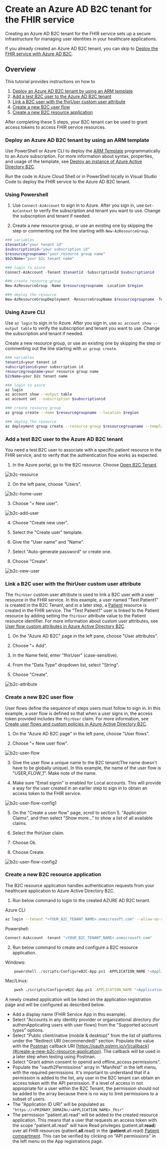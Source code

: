 # Create an Azure AD B2C tenant for the FHIR service

Creating an Azure AD B2C tenant for the FHIR service sets up a secure infrastructure for managing user identities in your healthcare applications.

If you already created an Azure AD B2C tenant, you can skip to [Deploy the FHIR service with Azure AD B2C](/deploy-fhir-service.md).

## Overview

This tutorial provides instructions on how to

1. [Deploy an Azure AD B2C tenant by using an ARM template](#deploy-an-azure-ad-b2c-tenant-by-using-an-arm-template)
1. [Add a test B2C user to the Azure AD B2C tenant](#add-a-test-b2c-user-to-the-azure-ad-b2c-tenant)
1. [Link a B2C user with the fhirUser custom user attribute](#link-a-b2c-user-with-the-fhiruser-custom-user-attribute)
1. [Create a new B2C user flow](#create-a-new-b2c-user-flow)
1. [Create a new B2C resource application](#create-a-new-b2c-resource-application)

After completing these 5 steps, your B2C tenant can be used to grant access tokens to access FHIR service resources.

### Deploy an Azure AD B2C tenant by using an ARM template

Use PowerShell or Azure CLI to deploy the [ARM Template](templates/b2c-arm-template.json) programmatically to an Azure subscription. For more information about syntax, properties, and usage of the template, see [Deploy an instance of Azure Active Directory B2C](https://learn.microsoft.com/en-us/azure/templates/microsoft.azureactivedirectory/b2cdirectories?pivots=deployment-language-arm-template).

Run the code in Azure Cloud Shell or in PowerShell locally in Visual Studio Code to deploy the FHIR service to the Azure AD B2C tenant.

### Using Powershell

1. Use `Connect-AzAccount` to sign in to Azure. After you sign in, use `Get-AzContext` to verify the subscription and tenant you want to use. Change the subscription and tenant if needed.

2. Create a new resource group, or use an existing one by skipping the step or commenting out the line starting with `New-AzResourceGroup`.

```Powershell
### variables
$tenantid="your tenant id"
$subscriptionid="your subscription id"
$resourcegroupname="your resource group name"
$b2cName="your b2c tenant name"

### login to azure
Connect-AzAccount -Tenant $tenantid -SubscriptionId $subscriptionid

### create resource group
New-AzResourceGroup -Name $resourcegroupname -Location $region

### deploy the resource
New-AzResourceGroupDeployment -ResourceGroupName $resourcegroupname -TemplateFile "templates/b2c-arm-template.json" -b2cName $b2cName
```

### Using Azure CLI

Use `az login` to sign in to Azure. After you sign in, use `az account show --output table` to verify the subscription and tenant you want to use. Change the subscription and tenant if needed.

Create a new resource group, or use an existing one by skipping the step or commenting out the line starting with `az group create`.

```bash
### variables
tenantid=your tenant id
subscriptionid=your subscription id
resourcegroupname=your resource group name
b2cName=your b2c tenant name

### login to azure
az login
az account show --output table
az account set --subscription $subscriptionid

### create resource group
az group create --name $resourcegroupname --location $region

### deploy the resource
az deployment group create --resource-group $resourcegroupname --template-file 'templates/b2c-arm-template.json' --parameters b2cName=$b2cName
```

### Add a test B2C user to the Azure AD B2C tenant

You need a test B2C user to associate with a specific patient resource in the FHIR service, and to verify that the authentication flow works as expected.

1. In the Azure portal, go to the B2C resource. Choose [Open B2C Tenant](https://learn.microsoft.com/en-us/azure/active-directory-b2c/manage-users-portal).

![b2c-resource](media/b2c-resource.png)

2. On the left pane, choose "Users".

![b2c-home-user](media/b2c-home-user.png)

3. Choose "+ New user".

![b2c-add-user](media/b2c-add-user.png)

4. Choose "Create new user".

5. Select the "Create user" template.

6. Give the "User name" and "Name".

7. Select "Auto-generate password" or create one.

8. Choose "Create". 

![b2c-new-user](media/b2c-new-user.png)

### Link a B2C user with the fhirUser custom user attribute

The `fhirUser` custom user attribute is used to link a B2C user with a user resource in the FHIR service. In this example, a user named "Test Patient1" is created in the B2C Tenant, and in a later step, a [Patient](https://www.hl7.org/fhir/patient.html) resource is created in the FHIR service. The "Test Patient1" user is linked to the Patient resource by adding setting the `fhirUser` attribute value to the Patient resource identifier. For more information about custom user attributes, see [User flow custom attributes in Azure Active Directory B2C](https://learn.microsoft.com/en-us/azure/active-directory-b2c/user-flow-custom-attributes?pivots=b2c-user-flow).

1. On the "Azure AD B2C" page in the left pane, choose "User attributes".

2. Choose "+ Add".

3. In the Name field, enter "fhirUser" (case-sensitive).

4. From the "Data Type" dropdown list, select "String".

5. Choose "Create".

![b2c-attribute](media/b2c-attribute.png)

### Create a new B2C user flow

User flows define the sequence of steps users must follow to sign in. In this example, a user flow is defined so that when a user signs in, the access token provided includes the `fhirUser` claim. For more information, see [Create user flows and custom policies in Azure Active Directory B2C](https://learn.microsoft.com/en-us/azure/active-directory-b2c/tutorial-create-user-flows?pivots=b2c-user-flow).

1. On the "Azure AD B2C page" in the left pane, choose "User flows". 

2. Choose "+ New user flow".

![b2c-user-flow](media/b2c-user-flow.png)

3. Give the user flow a unique name to the B2C tenant(The name doesn't have to be globally unique). In this example, the name of the user flow is "USER_FLOW_1". Make note of the name.

4. Make sure "Email signin" is enabled for Local accounts. This will provide a way for the user created in an earlier step to sign in to obtain an access token to the FHIR service.

![b2c-user-flow-config1](media/b2c-user-flow-config1.png)

5. On the "Create a user flow" page, scroll to section 5. "Application Claims", and then select "Show more..." to show a list of all available claims.

6. Select the fhirUser claim.

7. Choose Ok.

8. Choose Create.

![b2c-user-flow-config2](media/b2c-user-flow-config2.png)

### Create a new B2C resource application

The B2C resource application handles authentication requests from your healthcare application to Azure Active Directory B2C.

1. Run below command to login to the created AZURE AD B2C tenant.

Azure CLI
```bash
az login --tenant "<YOUR_B2C_TENANT_NAME>.onmicrosoft.com" --allow-no-subscriptions
```

Powershell:
```Powershell
Connect-AzAccount -tenant "<YOUR_B2C_TENANT_NAME>.onmicrosoft.com" 
```

2. Run below command to create and configure a B2C resource application.

Windows:
```Powershell
    powershell ./scripts/ConfigureB2C-App.ps1 -APPLICATION_NAME "<Application Name>"
```

 Mac/Linux:
```bash
    pwsh ./scripts/ConfigureB2C-App.ps1 -APPLICATION_NAME "<Application Name>" 
```

A newly created application will be listed on the application registration page and will be configured as described below.
* Add a display name (FHIR Service App in this example).
* Select "Accounts in any identity provider or organizational directory (for authenAppticating users with user flows) from the "Supported account types" options.
* Select "Public client/native (mobile & desktop)" from the list of platforms under the "Redirect URI (recommended)" section. Populate the value with the [Postman](https://www.postman.com) callback URI [https://oauth.pstmn.io/v1/callback](#create-a-new-b2c-resource-application). The callback will be used in a later step when testing using Postman.
* Select "Grant admin consent to openid and offline_access permissions".
* Populate the "oauth2Permissions" array in "Manifest" in the left menu, with the required permissions. It's important to understand that if a permission is added to the list, any user in the B2C tenant can obtain an access token with the API permission. If a level of access in not appropriate for a user within the B2C Tenant, the permission should not be added to the array because there is no way to limit permissions to a subset of users.
* The "Application ID URI" will be populated as `"https://<PRIMARY_DOMAIN>/<APPLICATION_NAME>_fhir"`
* The permission "patient.all.read" will be added to the created resource application. This means that a user that requests an access token with the scope "patient.all.read" will have Read privileges (patient.all.**read**) over all FHIR resources (patient.**all**.read) in the (**patient**.all.read) [Patient compartment](https://build.fhir.org/compartmentdefinition-patient.html).
This can be verified by clicking on "API permissions" in the left menu on the App registrations page.
